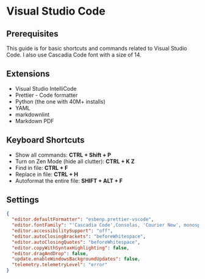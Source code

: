 # Visual Studio Code

## Prerequisites

This guide is for basic shortcuts and commands related to Visual Studio Code.
I also use Cascadia Code font with a size of 14.

## Extensions

- Visual Studio IntelliCode
- Prettier - Code formatter
- Python (the one with 40M+ installs)
- YAML
- markdownlint
- Markdown PDF

## Keyboard Shortcuts

- Show all commands: **CTRL + Shift + P**
- Turn on Zen Mode (hide all clutter): **CTRL + K Z**
- Find in file: **CTRL + F**
- Replace in file: **CTRL + H**
- Autoformat the entire file: **SHIFT + ALT + F**

## Settings

```json
{
  "editor.defaultFormatter": "esbenp.prettier-vscode",
  "editor.fontFamily": "'Cascadia Code',Consolas, 'Courier New', monospace",
  "editor.accessibilitySupport": "off",
  "editor.autoClosingBrackets": "beforeWhitespace",
  "editor.autoClosingQuotes": "beforeWhitespace",
  "editor.copyWithSyntaxHighlighting": false,
  "editor.dragAndDrop": false,
  "update.enableWindowsBackgroundUpdates": false,
  "telemetry.telemetryLevel": "error"
}
```
